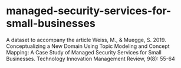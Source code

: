 # managed-security-services-for-small-businesses
A dataset to accompany the article Weiss, M., &amp; Muegge, S. 2019. Conceptualizing a New Domain Using Topic Modeling and Concept Mapping: A Case Study of Managed Security Services for Small Businesses. Technology Innovation Management Review, 9(8): 55-64
